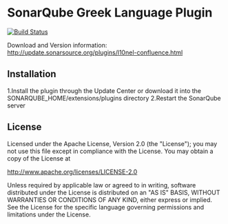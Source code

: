 

SonarQube Greek Language  Plugin
================================
[![Build Status](https://api.travis-ci.org/SonarQubeCommunity/sonar-l10n-el.svg)](https://travis-ci.org/SonarQubeCommunity/sonar-l10n-el)

Download and Version information: http://update.sonarsource.org/plugins/l10nel-confluence.html

## Installation
1.Install the plugin through the Update Center or download it into the SONARQUBE_HOME/extensions/plugins directory
2.Restart the SonarQube server

## License

Licensed under the Apache License, Version 2.0 (the "License");
you may not use this file except in compliance with the License.
You may obtain a copy of the License at

http://www.apache.org/licenses/LICENSE-2.0

Unless required by applicable law or agreed to in writing, software
distributed under the License is distributed on an "AS IS" BASIS,
WITHOUT WARRANTIES OR CONDITIONS OF ANY KIND, either express or implied.
See the License for the specific language governing permissions and
limitations under the License.
